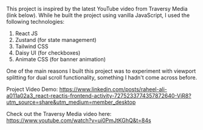 This project is inspired by the latest YouTube video from Traversy Media (link below). While he built the project using vanilla JavaScript, I used the following technologies:
1. React JS
2. Zustand (for state management)
3. Tailwind CSS
4. Daisy UI (for checkboxes)
5. Animate CSS (for banner animation)

One of the main reasons I built this project was to experiment with viewport splitting for dual scroll functionality, something I hadn't come across before.

Project Video Demo: https://www.linkedin.com/posts/raheel-ali-a011a02a3_react-reactjs-frontend-activity-7275233774357872640-VjR8?utm_source=share&utm_medium=member_desktop

Check out the Traversy Media video here: https://www.youtube.com/watch?v=ui0PmJtKGhQ&t=84s


